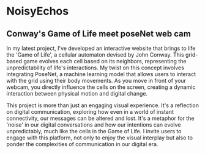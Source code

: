 # NoisyEchos
## Conway's Game of Life meet poseNet web cam

In my latest project, I've developed an interactive website that brings to life the 'Game of Life', a cellular automaton devised by John Conway. This grid-based game evolves each cell based on its neighbors, representing the unpredictability of life's interactions. My twist on this concept involves integrating PoseNet, a machine learning model that allows users to interact with the grid using their body movements. As you move in front of your webcam, you directly influence the cells on the screen, creating a dynamic interaction between physical motion and digital change.

This project is more than just an engaging visual experience. It's a reflection on digital communication, exploring how even in a world of instant connectivity, our messages can be altered and lost. It's a metaphor for the 'noise' in our digital conversations and how our intentions can evolve unpredictably, much like the cells in the Game of Life. I invite users to engage with this platform, not only to enjoy the visual interplay but also to ponder the complexities of communication in our digital era.